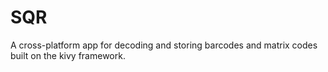# SQR
A cross-platform app for decoding and storing barcodes and matrix codes built on the kivy framework. 
